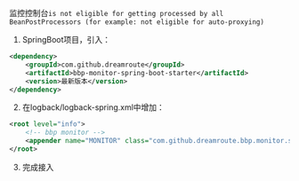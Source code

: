 监控控制台`is not eligible for getting processed by all BeanPostProcessors (for example: not eligible for auto-proxying)`

1. SpringBoot项目，引入：
```xml
<dependency>
    <groupId>com.github.dreamroute</groupId>
    <artifactId>bbp-monitor-spring-boot-starter</artifactId>
    <version>最新版本</version>
</dependency>
```

2. 在logback/logback-spring.xml中增加：
```xml
<root level="info">
    <!-- bbp monitor -->
    <appender name="MONITOR" class="com.github.dreamroute.bbp.monitor.spring.boot.starter.BeanPostProcessorMonitor"/>
</root>
```

3. 完成接入
